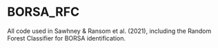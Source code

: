 # BORSA_RFC
All code used in Sawhney &amp; Ransom et al. (2021), including the Random Forest Classifier for BORSA identification.

